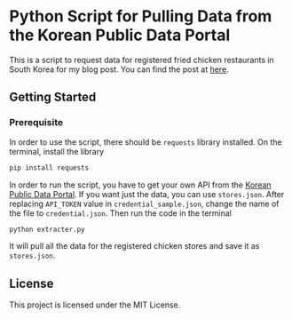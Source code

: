 # Python Script for Pulling Data from the Korean Public Data Portal

This is a script to request data for registered fried chicken restaurants in South Korea for my blog post. You can find the post at [here](https://yoonoh930.github.io/).

## Getting Started

### Prerequisite

In order to use the script, there should be `requests` library installed. On the terminal, install the library

```bash
pip install requests
```

In order to run the script, you have to get your own API from the [Korean Public Data Portal](https://www.data.go.kr). If you want just the data, you can use `stores.json`. After replacing `API_TOKEN` value in `credential_sample.json`, change the name of the file to `credential.json`. Then run the code in the terminal

```bash
python extracter.py
```

It will pull all the data for the registered chicken stores and save it as `stores.json`.

## License
This project is licensed under the MIT License.